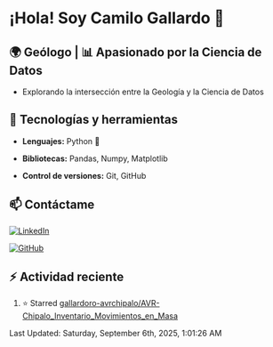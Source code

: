 # ¡Hola! Soy Camilo Gallardo 👋

## 🌍 Geólogo | 📊 Apasionado por la Ciencia de Datos

- Explorando la intersección entre la Geología y la Ciencia de Datos

## 🚀 Tecnologías y herramientas  

- **Lenguajes:** Python 🐍 

- **Bibliotecas:** Pandas, Numpy, Matplotlib 

- **Control de versiones:** Git, GitHub  

## 📫 Contáctame  

[![LinkedIn](https://img.shields.io/badge/LinkedIn-Perfil-blue?logo=linkedin)](www.linkedin.com/in/luis-camilo-gallardo-rojas-8b61332a7)  

[![GitHub](https://img.shields.io/badge/GitHub-Perfil-black?logo=github)](https://github.com/gallardoro)  


## :zap: Actividad reciente
<!--RECENT_ACTIVITY:start-->
1. ⭐ Starred [gallardoro-avrchipalo/AVR-Chipalo_Inventario_Movimientos_en_Masa](https://github.com/gallardoro-avrchipalo/AVR-Chipalo_Inventario_Movimientos_en_Masa)<br>
<!--RECENT_ACTIVITY:end-->
<!--RECENT_ACTIVITY:last_update-->
Last Updated: Saturday, September 6th, 2025, 1:01:26 AM
<!--RECENT_ACTIVITY:last_update_end-->
